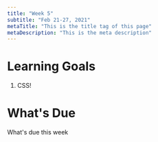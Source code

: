```yaml
---
title: "Week 5"
subtitle: "Feb 21-27, 2021"
metaTitle: "This is the title tag of this page"
metaDescription: "This is the meta description"
---
```


# Learning Goals
1. CSS!

# What's Due
What's due this week